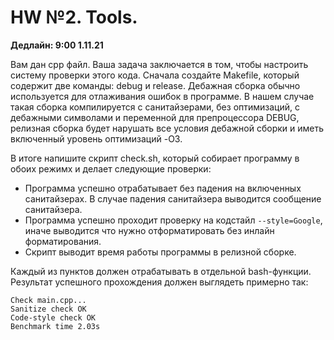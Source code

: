 # HW №2. Tools.
**Дедлайн: 9:00 1.11.21**

Вам дан cpp файл. Ваша задача заключается в том, чтобы настроить систему проверки этого кода. Сначала создайте Makefile, который содержит две команды: debug и release. Дебажная сборка обычно используется для отлаживания ошибок в программе. В нашем случае такая сборка компилируется с санитайзерами, без оптимизаций, с дебажными символами и переменной для препроцессора DEBUG, релизная сборка будет нарушать все условия дебажной сборки и иметь включенный уровень оптимизаций -O3.

В итоге напишите скрипт check.sh, который собирает программу в обоих режимх и делает следующие проверки:
* Программа успешно отрабатывает без падения на включенных санитайзерах. В случае падения санитайзера выводится сообщение санитайзера.
* Программа успешно проходит проверку на кодстайл `--style=Google`, иначе выводится что нужно отформатировать без инлайн форматирования.
* Скрипт выводит время работы программы в релизной сборке.

Каждый из пунктов должен отрабатывать в отдельной bash-функции. Результат успешного прохождения должен выглядеть примерно так:
```
Check main.cpp...
Sanitize check OK
Code-style check OK
Benchmark time 2.03s
```
